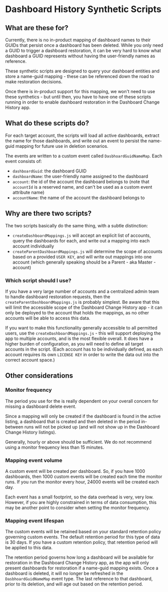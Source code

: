 # Dashboard History Synthetic Scripts

## What are these for?

Currently, there is no in-product mapping of dashboard names to their GUIDs that persist once a dashboard has been deleted. While you only need a GUID to trigger a dashboard restoration, it can be very hard to know what dashboard a GUID represents without having the user-friendly names as reference.

These synthetic scripts are designed to query your dashboard entities and store a name-guid mapping - these can be referenced down the road to make restoration decisions.

Once there is in-product support for this mapping, we won't need to use these synthetics - but until then, you have to have one of these scripts running in order to enable dashboard restoration in the Dashboard Change History app.

## What do these scripts do?

For each target account, the scripts will load all active dashboards, extract the name for those dashboards, and write out an event to persist the name-guid mapping for future use in deletion scenarios.

The events are written to a custom event called `DasbhoardGuidNameMap`. Each event consists of:

- `dashboardGuid`: the dashboard GUID
- `dashboardName`: the user-friendly name assigned to the dashboard
- `account`: the id of the account the dashboard belongs to (note that `accountId` is a reserved name, and can't be used as a custom event attribute name)
- `accountName`: the name of the account the dashboard belongs to

## Why are there two scripts?

The two scripts basically do the same thing, with a subtle distinction:

- `createDashboardMappings.js` will accept an explicit list of accounts, query the dashboards for each, and write out a mapping into each account individually
- `createParentDashboardMappings.js` will determine the scope of accounts based on a provided `USER KEY`, and will write out mappings into one account (which generally speaking should be a Parent - aka Master - account)

### Which script should I use?

If you have a very large number of accounts and a centralized admin team to handle dashboard restoration requests, then the `createParentDashboardMappings.js` is probably simplest. Be aware that this will limit the accessible scope of the Dashboard Change History app - it can only be deployed to the account that holds the mappings, as no other accounts will be able to access this data.

If you want to make this functionality generally accessible to all permitted users, use the `createDashboardMappings.js` - this will support deploying the app to multiple accounts, and is the most flexible overall. It does have a higher burden of configuration, as you will need to define all target accounts in the script. (Each account has to be individually defined, as each account requires its own `LICENSE KEY` in order to write the data out into the correct account space.)

## Other considerations

### Monitor frequency

The period you use for the is really dependent on your overall concern for missing a dashboard delete event.

Since a mapping will only be created if the dashboard is found in the active listing, a dashboard that is created and then deleted in the period in-between runs will not be picked up (and will not show up in the Dashboard Change History listings).

Generally, hourly or above should be sufficient. We do not recommend using a monitor frequency less than 15 minutes.

### Mapping event volume

A custom event will be created per dashboard. So, if you have 1000 dashboards, then 1000 custom events will be created each time the monitor runs. If you run the monitor every hour, 24000 events will be created each day.

Each event has a small footprint, so the data overhead is very, very low. However, if you are highly constrained in terms of data consumption, this may be another point to consider when setting the monitor frequency.

### Mapping event lifespan

The custom events will be retained based on your standard retention policy governing custom events. The default retention period for this type of data is 30 days. If you have a custom retention policy, that retention period will be applied to this data.

The retention period governs how long a dashboard will be available for restoration in the Dashboard Change History app, as the app will only present dashboards for restoration if a name-guid mapping exists. Once a dashboard is deleted, it will no longer be refreshed in the `DasbhoardGuidNameMap` event type. The last reference to that dashboard, prior to its deletion, and will age out based on the retention period.
